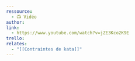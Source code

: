 ```yaml
---
ressource:
  - 📺 Vidéo
author: 
link:
  - https://www.youtube.com/watch?v=jZE3Kco2K9E
trello: 
relates:
  - "[[Contraintes de kata]]"
---
```

